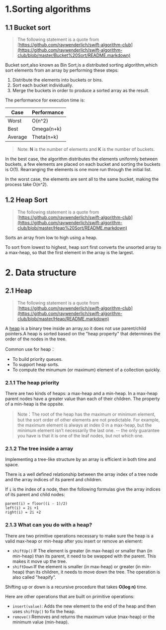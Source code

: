 # 1.Sorting algorithms

## 1.1 Bucket sort

> The following statement is a quote from [https://github.com/raywenderlich/swift-algorithm-club](https://github.com/raywenderlich/swift-algorithm-club/blob/master/Bucket%20Sort/README.markdown)

Bucket sort,also known as Bin Sort,is a distributed sorting algorithm,which sort elements from an array by performing these steps:

1. Distribute the elements into buckets or bins.
2. Sort each bucket individually.
3. Merge the buckets in order to produce a sorted array as the result.

The performance for execution time is:


| Case | Performance |
| --- | --- |
| Worst | O(n^2) |
| Best | Omega(n+k) |
| Average | Theta(n+k) |

> Note: **N** is the number of elements and **K** is the number of buckets.

In the best case, the algorithm distributes the elements uniformly between buckets, a few elements are placed on each bucket and sorting the buckets is O(1). Rearranging the elements is one more run through the initial list.

In the worst case, the elements are sent all to the same bucket, making the process take O(n^2).

## 1.2 Heap Sort

> The following statement is a quote from [https://github.com/raywenderlich/swift-algorithm-club](https://github.com/raywenderlich/swift-algorithm-club/blob/master/Heap%20Sort/README.markdown)

Sorts an array from low to high using a heap. 

To sort from lowest to highest, heap sort first converts the unsorted array to a max-heap, so that the first element in the array is the largest.



# 2. Data structure

## 2.1 Heap

> The following statement is a quote from [https://github.com/raywenderlich/swift-algorithm-club](https://github.com/raywenderlich/swift-algorithm-club/blob/master/Heap/README.markdown)

A [heap](https://github.com/janwee-sha/algorithms/blob/main/src/main/java/heap/Heap.java) is a binary tree inside an array,so it does not use parent/child pointers.A heap is sorted based on the "heap property" that determines the order of the nodes in the tree.

Common use for heap：

- To build priority queues.
- To support heap sorts.
- To compute the minumum (or maximum) element of a collection quickly.

### 2.1.1 The heap priority

There are two kinds of heaps: a max-heap and a min-heap. In a max-heap parent nodes have a greater value than each of their children. The property of a min-heap is the oppsite. 

> Note：The root of the heap has the maximum or minimum element, but the sort order of other elements are not predictable. For example, the maximum element is always at index 0 in a max-heap, but the minimum element isn’t necessarily the last one. -- the only guarantee you have is that it is one of the leaf nodes, but not which one.

### 2.1.2 The tree inside a array

Implementing a tree-like structure by an array is efficient in both time and space.

There is a well defined relationship between the array index of a tree node and the array indices of its parent and children.

If `i` is the index of a node, then the following formulas give the array indices of its parent and child nodes:

```
parent(i) = floor((i - 1)/2)
left(i) = 2i +1
right(i) = 2i +2
```

### 2.1.3 What can you do with a heap?

There are two primitive operations necessary to make sure the heap is a valid max-heap or min-heap after you insert or remove an element:

- `shiftUp()`:If The element is greater (in max-heap) or smaller than (in min-heap) than its parent, it need to be swapped with the parent. This makes it move up the tree.
- `shiftDown`:If the element is smaller (in max-heap) or greater (in min-heap) than its children, it needs to move down the tree. The operation is also called "heapify".

Shifting up or down is a recursive procedure that takes **O(log n)** time.

Here are other operations that are built on primitive operations:

- `insert(value)`: Adds the new element to the end of the heap and then uses `shiftUp()` to fix the heap.
- `remove()`:Removes and returns the maximum value (max-heap) or the minimum value (min-heap).